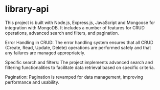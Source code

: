 # library-api


This project is built with Node.js, Express.js, JavaScript and Mongoose for integration with MongoDB. It includes a number of features for CRUD operations, advanced search and filters, and pagination.

Error Handling in CRUD:
The error handling system ensures that all CRUD (Create, Read, Update, Delete) operations are performed safely and that any failures are managed appropriately.


Specific search and filters:
The project implements advanced search and filtering functionalities to facilitate data retrieval based on specific criteria.

Pagination:
Pagination is revamped for data management, improving performance and usability.